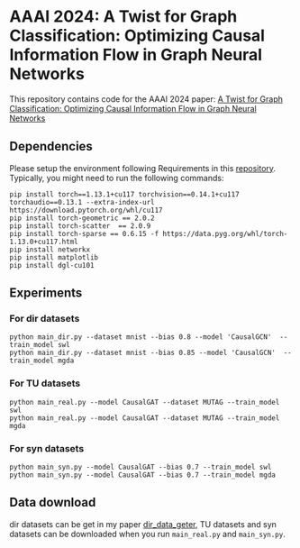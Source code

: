 # AAAI 2024: A Twist for Graph Classification: Optimizing Causal Information Flow in Graph Neural Networks
This repository contains code for the AAAI 2024 paper: [A Twist for Graph Classification: Optimizing Causal Information Flow in Graph Neural Networks](https://ojs.aaai.org/index.php/AAAI/article/view/29648)

## Dependencies

Please setup the environment following Requirements in this [repository](https://github.com/chentingpc/gfn#requirements).
Typically, you might need to run the following commands:

```
pip install torch==1.13.1+cu117 torchvision==0.14.1+cu117 torchaudio==0.13.1 --extra-index-url https://download.pytorch.org/whl/cu117
pip install torch-geometric == 2.0.2
pip install torch-scatter  == 2.0.9
pip install torch-sparse == 0.6.15 -f https://data.pyg.org/whl/torch-1.13.0+cu117.html
pip install networkx                    
pip install matplotlib  
pip install dgl-cu101
```

## Experiments

### For dir datasets 
```
python main_dir.py --dataset mnist --bias 0.8 --model 'CausalGCN'  --train_model swl
python main_dir.py --dataset mnist --bias 0.85 --model 'CausalGCN'  --train_model mgda 
```
### For TU datasets

```
python main_real.py --model CausalGAT --dataset MUTAG --train_model swl
python main_real.py --model CausalGAT --dataset MUTAG --train_model mgda 
```

### For syn datasets

```
python main_syn.py --model CausalGAT --bias 0.7 --train_model swl
python main_syn.py --model CausalGAT --bias 0.7 --train_model mgda 
```

## Data download
dir datasets can be get in my paper [dir_data_geter](https://github.com/haibin65535/temp/tree/main/dir_data_geter),
TU datasets and syn datasets can be downloaded when you run ``main_real.py`` and ``main_syn.py``.
